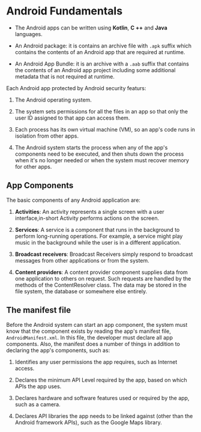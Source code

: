 # Android Fundamentals

* The Android apps can be written using **Kotlin**, **C ++** and **Java** languages.

* An Android package: it is contains an archive file with `.apk` suffix which contains the contents of an Android app that are required at runtime.

* An Android App Bundle: it is an archive with a `.aab` suffix that contains the contents of an Android app project including some additional metadata that is not required at runtime.

Each Android app protected by Android security featurs:

1. The Android operating system.

2. The system sets permissions for all the files in an app so that only the user ID assigned to that app can access them.

3. Each process has its own virtual machine (VM), so an app's code runs in isolation from other apps.

4.  The Android system starts the process when any of the app's components need to be executed, and then shuts down the process when it's no longer needed or when the system must recover memory for other apps.

## App Components

The basic components of any Android application are:

1. **Activities**: An activity represents a single screen with a user interface,in-short Activity performs actions on the screen. 

2. **Services**: A service is a component that runs in the background to perform long-running operations. For example, a service might play music in the background while the user is in a different application.

3. **Broadcast receivers**: Broadcast Receivers simply respond to broadcast messages from other applications or from the system.

4. **Content providers**: A content provider component supplies data from one application to others on request. Such requests are handled by the methods of the ContentResolver class. The data may be stored in the file system, the database or somewhere else entirely.

## The manifest file

Before the Android system can start an app component, the system must know that the component exists by reading the app's manifest file, `AndroidManifest.xml`. In this file, the developer must declare all app components. Also, the manifest does a number of things in addition to declaring the app's components, such as:

1. Identifies any user permissions the app requires, such as Internet access.

2. Declares the minimum API Level required by the app, based on which APIs the app uses.

3. Declares hardware and software features used or required by the app, such as a camera.

4. Declares API libraries the app needs to be linked against (other than the Android framework APIs), such as the Google Maps library.